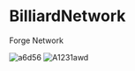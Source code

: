 # BilliardNetwork
Forge Network

![a6d56](https://user-images.githubusercontent.com/16706911/55807833-245d6300-5af8-11e9-8140-4d8449c88ab0.PNG)
![A1231awd](https://user-images.githubusercontent.com/16706911/55807834-24f5f980-5af8-11e9-8a0f-cde58c1a75c8.PNG)

